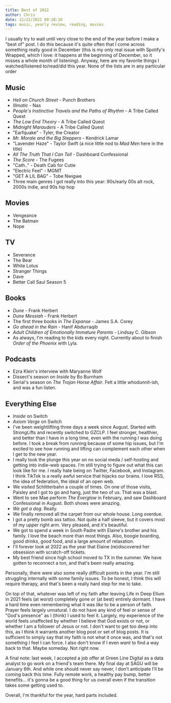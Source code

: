 ```yaml
---
title: Best of 2022
author: Chris
date: 12/22/2022 09:28:10 
tags: music, yearly review, reading, movies
---
```


I usually try to wait until very close to the end of the year before I make a "best of" post. I do this because it's quite often that I come across something really good in December (this is my only real issue with Spotify's Wrapped, which I love: it happens at the beginning of December, so it misses a whole month of listening). Anyway, here are my favorite things I watched/listened to/read/did this year. None of the lists are in any particular order


## Music
- *Hell on Church Street* - Punch Brothers
- *Illmatic* - Nas
- *People's Instinctive Travels and the Paths of Rhythm* - A Tribe Called Quest
- *The Low End Theory* - A Tribe Called Quest
- *Midnight Marauders* - A Tribe Called Quest
- "Earfquake" - Tyler, the Creator
- *Mr. Morale and the Big Steppers* - Kendrick Lamar
- "Lavender Haze" - Taylor Swift (a nice little nod to *Mad Men* here in the title)
- *All The Truth That I Can Tell* - Dashboard Confessional
- *The Score* - The Fugees
- "Cath.." - Death Cab for Cutie
- "Electric Feel" - MGMT
- "GET A LIL BAG" - Tobe Nwigwe
- Three main genres I got really into this year: 90s/early 00s alt rock, 2000s indie, and 90s hip hop

## Movies
- Vengeance 
- The Batman
- Nope

## TV
- Severance
- The Bear
- White Lotus
- Stranger Things
- Dave
- Better Call Saul Season 5

## Books
- *Dune* - Frank Herbert
- *Dune Messiah* - Frank Herbert
- The first three books in *The Expanse* - James S.A. Corey
- *Go ahead in the Rain* - Hanif Abdurraqib
- *Adult Children of Emotionally Immature Parents* - Lindsay C. Gibson
- As always, I'm reading to the kids every night. Currently about to finish *Order of the Phoenix* with Lyla.

## Podcasts
- Ezra Klein's interview with Maryanne Wolf
- Dissect's season on *Inside* by Bo Burnham
- Serial's season on *The Trojan Horse Affair*. Felt a little whodunnit-ish, and was a fun listen.

## Everything Else
- *Inside* on Switch
- *Axiom Verge* on Switch
- I've been weightlifting three days a week since August. Started with StrongLifts and recently switched to GZCLP. I feel stronger, healthier, and better than I have in a long time, even with the running I was doing before. I took a break from running because of some hip issues, but I'm excited to see how running and lifting can complement each other when I get to the new year.
- I really took the plunge this year on no social meda / self-hosting and getting into indie-web spaces. I'm still trying to figure out what this can look like for me. I really hate being on Twitter, Facebook, and Instagram. I think TikTok is a really awful service that hijacks our brains. I love RSS, the idea of federation, the ideal of an open web.
- We visited Schlitterbahn a couple of times. On one of those visits, Paisley and I got to go and hang, just the two of us. That was a blast.
- Went to see Mae perform *The Everglow* in February, and saw Dashboard Confessional in August. Both shows were amazing.
- *We got a dog.* Really.
- We finally removed all the carpet from our whole house. Long overdue.
- I got a pretty bomb ass tattoo. Not quite a half sleeve, but it covers most of my upper right arm. Very pleased, and it's beautiful.
- We got to spend a week in South Padre with Elaine's brother and his family. I love the beach more than most things. Also, boogie boarding, good drinks, good food, and a large amount of relaxation.
- I'll forever look at 2022 as the year that Elaine (re)discovered her obsession with scratch-off tickets.
- My best friend since high school moved to TX in the summer. We have gotten to reconnect a ton, and that's been really amazing.


Personally, there were also some really difficult points in the year. I'm still struggling internally with some family issues. To be honest, I think this will require therapy, and that's been a really hard step for me to take.

On top of that, whatever was left of my faith after leaving Life in Deep Ellum in 2021 feels (at worst) completely gone or (at best) entirely dormant. I have a hard time even remembering what it was *like* to be a person of faith. Prayer feels largely unnatural. I do not have any kind of feel or sense of "God's presence" as I (think) I used to feel it. Largely, my experience of the world feels unaffected by whether I believe that God exists or not, or whether I am a follower of Jesus or not. I don't want to get too deep into this, as I think it warrants another blog post or set of blog posts. It is sufficient to simply say that my faith is not what it once was, and that's not something I feel I can force. I also don't know if I even *want* to find a way back to that. Maybe someday. Not right now.

A final note: last week, I accepted a job offer at Green Line Digital as a data analyst to go work on a friend's team there. My final day at SAGU will be January 6th. And while one should never say never, I don't anticipate I'll be coming back this time. Fully remote work, a healthy pay bump, better benefits... it's gonna be a good thing for us overall even if the transition takes some getting used to.

Overall, I'm thankful for the year, hard parts included.